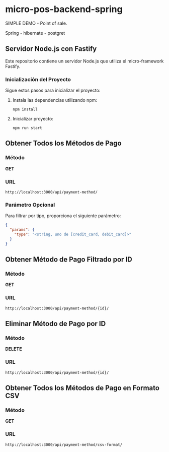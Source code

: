 # micro-pos-backend-spring

SIMPLE DEMO - Point of sale.

Spring - hibernate - postgret



## Servidor Node.js con Fastify

Este repositorio contiene un servidor Node.js que utiliza el micro-framework Fastify.

### Inicialización del Proyecto

Sigue estos pasos para inicializar el proyecto:

1. Instala las dependencias utilizando npm:

   ```shell
   npm install

2. Inicializar proyecto:

    ```shell
   npm run start 

## Obtener Todos los Métodos de Pago

### Método

**GET**

### URL

`http://localhost:3000/api/payment-method/`

### Parámetro Opcional

Para filtrar por tipo, proporciona el siguiente parámetro:

```json
{
  "params": {
    "type": "<string, uno de [credit_card, debit_card]>"
  }
}
```

## Obtener Método de Pago Filtrado por ID
### Método
**GET**

### URL
`http://localhost:3000/api/payment-method/{id}/`

## Eliminar Método de Pago por ID
### Método
**DELETE**

### URL
`http://localhost:3000/api/payment-method/{id}/`

## Obtener Todos los Métodos de Pago en Formato CSV
### Método
**GET**

### URL
`http://localhost:3000/api/payment-method/csv-format/`

